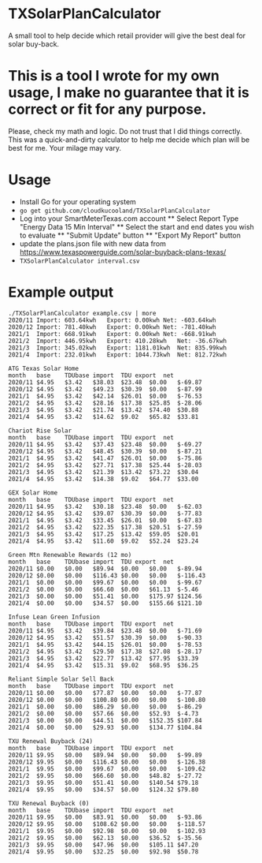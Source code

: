 # TXSolarPlanCalculator
A small tool to help decide which retail provider will give the best deal for solar buy-back.

# This is a tool I wrote for my own usage, I make no guarantee that it is correct or fit for any purpose.
Please, check my math and logic. Do not trust that I did things correctly. This was a quick-and-dirty calculator to help me decide which plan will be best for me. Your milage may vary.

# Usage
* Install Go for your operating system
* ``go get github.com/cloudkucooland/TXSolarPlanCalculator``
* Log into your SmartMeterTexas.com account
** Select Report Type "Energy Data 15 Min Interval"
** Select the start and end dates you wish to evaluate
** "Submit Update" button
** "Export My Report" button
* update the plans.json file with new data from https://www.texaspowerguide.com/solar-buyback-plans-texas/
* ``TXSolarPlanCalculator interval.csv``

# Example output
```
./TXSolarPlanCalculator example.csv | more
2020/11	Import: 603.64kwh	Export: 0.00kwh	Net: -603.64kwh
2020/12	Import: 781.40kwh	Export: 0.00kwh	Net: -781.40kwh
2021/1	Import: 668.91kwh	Export: 0.00kwh	Net: -668.91kwh
2021/2	Import: 446.95kwh	Export: 410.28kwh	Net: -36.67kwh
2021/3	Import: 345.02kwh	Export: 1181.01kwh	Net: 835.99kwh
2021/4	Import: 232.01kwh	Export: 1044.73kwh	Net: 812.72kwh

ATG Texas Solar Home
month	base	TDUbase	import	TDU	export	net
2020/11	$4.95	$3.42	$38.03	$23.48	$0.00	$-69.87
2020/12	$4.95	$3.42	$49.23	$30.39	$0.00	$-87.99
2021/1	$4.95	$3.42	$42.14	$26.01	$0.00	$-76.53
2021/2	$4.95	$3.42	$28.16	$17.38	$25.85	$-28.06
2021/3	$4.95	$3.42	$21.74	$13.42	$74.40	$30.88
2021/4	$4.95	$3.42	$14.62	$9.02	$65.82	$33.81

Chariot Rise Solar
month	base	TDUbase	import	TDU	export	net
2020/11	$4.95	$3.42	$37.43	$23.48	$0.00	$-69.27
2020/12	$4.95	$3.42	$48.45	$30.39	$0.00	$-87.21
2021/1	$4.95	$3.42	$41.47	$26.01	$0.00	$-75.86
2021/2	$4.95	$3.42	$27.71	$17.38	$25.44	$-28.03
2021/3	$4.95	$3.42	$21.39	$13.42	$73.22	$30.04
2021/4	$4.95	$3.42	$14.38	$9.02	$64.77	$33.00

GEX Solar Home
month	base	TDUbase	import	TDU	export	net
2020/11	$4.95	$3.42	$30.18	$23.48	$0.00	$-62.03
2020/12	$4.95	$3.42	$39.07	$30.39	$0.00	$-77.83
2021/1	$4.95	$3.42	$33.45	$26.01	$0.00	$-67.83
2021/2	$4.95	$3.42	$22.35	$17.38	$20.51	$-27.59
2021/3	$4.95	$3.42	$17.25	$13.42	$59.05	$20.01
2021/4	$4.95	$3.42	$11.60	$9.02	$52.24	$23.24

Green Mtn Renewable Rewards (12 mo)
month	base	TDUbase	import	TDU	export	net
2020/11	$0.00	$0.00	$89.94	$0.00	$0.00	$-89.94
2020/12	$0.00	$0.00	$116.43	$0.00	$0.00	$-116.43
2021/1	$0.00	$0.00	$99.67	$0.00	$0.00	$-99.67
2021/2	$0.00	$0.00	$66.60	$0.00	$61.13	$-5.46
2021/3	$0.00	$0.00	$51.41	$0.00	$175.97	$124.56
2021/4	$0.00	$0.00	$34.57	$0.00	$155.66	$121.10

Infuse Lean Green Infusion
month	base	TDUbase	import	TDU	export	net
2020/11	$4.95	$3.42	$39.84	$23.48	$0.00	$-71.69
2020/12	$4.95	$3.42	$51.57	$30.39	$0.00	$-90.33
2021/1	$4.95	$3.42	$44.15	$26.01	$0.00	$-78.53
2021/2	$4.95	$3.42	$29.50	$17.38	$27.08	$-28.17
2021/3	$4.95	$3.42	$22.77	$13.42	$77.95	$33.39
2021/4	$4.95	$3.42	$15.31	$9.02	$68.95	$36.25

Reliant Simple Solar Sell Back
month	base	TDUbase	import	TDU	export	net
2020/11	$0.00	$0.00	$77.87	$0.00	$0.00	$-77.87
2020/12	$0.00	$0.00	$100.80	$0.00	$0.00	$-100.80
2021/1	$0.00	$0.00	$86.29	$0.00	$0.00	$-86.29
2021/2	$0.00	$0.00	$57.66	$0.00	$52.93	$-4.73
2021/3	$0.00	$0.00	$44.51	$0.00	$152.35	$107.84
2021/4	$0.00	$0.00	$29.93	$0.00	$134.77	$104.84

TXU Renewal Buyback (24)
month	base	TDUbase	import	TDU	export	net
2020/11	$9.95	$0.00	$89.94	$0.00	$0.00	$-99.89
2020/12	$9.95	$0.00	$116.43	$0.00	$0.00	$-126.38
2021/1	$9.95	$0.00	$99.67	$0.00	$0.00	$-109.62
2021/2	$9.95	$0.00	$66.60	$0.00	$48.82	$-27.72
2021/3	$9.95	$0.00	$51.41	$0.00	$140.54	$79.18
2021/4	$9.95	$0.00	$34.57	$0.00	$124.32	$79.80

TXU Renewal Buyback (0)
month	base	TDUbase	import	TDU	export	net
2020/11	$9.95	$0.00	$83.91	$0.00	$0.00	$-93.86
2020/12	$9.95	$0.00	$108.62	$0.00	$0.00	$-118.57
2021/1	$9.95	$0.00	$92.98	$0.00	$0.00	$-102.93
2021/2	$9.95	$0.00	$62.13	$0.00	$36.52	$-35.56
2021/3	$9.95	$0.00	$47.96	$0.00	$105.11	$47.20
2021/4	$9.95	$0.00	$32.25	$0.00	$92.98	$50.78
```
